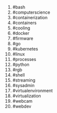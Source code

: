 1. #bash
1. #computerscience
1. #containerization
1. #containers
1. #cooling
1. #docker
1. #firmware
1. #go
1. #kubernetes
1. #linux
1. #processes
1. #python
1. #rgb
1. #shell
1. #streaming
1. #sysadmin
1. #virtualenvironment
1. #virtualization
1. #webcam
1. #webdev
